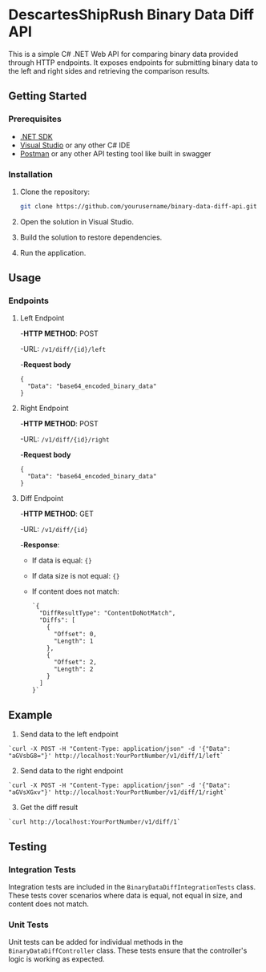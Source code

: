 # DescartesShipRush Binary Data Diff API

This is a simple C# .NET Web API for comparing binary data provided through HTTP endpoints. It exposes endpoints for submitting binary data to the left and right sides and retrieving the comparison results.

## Getting Started

### Prerequisites

- [.NET SDK](https://dotnet.microsoft.com/download)
- [Visual Studio](https://visualstudio.microsoft.com/) or any other C# IDE
- [Postman](https://www.postman.com/) or any other API testing tool like built in swagger

### Installation

1. Clone the repository:

   ```bash
   git clone https://github.com/yourusername/binary-data-diff-api.git

2. Open the solution in Visual Studio.

3. Build the solution to restore dependencies.

4. Run the application.

## Usage

### Endpoints
1. Left Endpoint

   -**HTTP METHOD**: POST

   -URL: `/v1/diff/{id}/left`

   -**Request body**
   
      ```
      {
        "Data": "base64_encoded_binary_data"
      }
      ```

2. Right Endpoint

   -**HTTP METHOD**: POST

   -URL: `/v1/diff/{id}/right`

   -**Request body**
   
      ```
      {
        "Data": "base64_encoded_binary_data"
      }
      ```

3. Diff Endpoint

   -**HTTP METHOD**: GET

   -URL: `/v1/diff/{id}`

   -**Response**:
     - If data is equal: `{}`
     - If data size is not equal: `{}`
     - If content does not match:
   
        ```
        `{
          "DiffResultType": "ContentDoNotMatch",
          "Diffs": [
            {
              "Offset": 0,
              "Length": 1
            },
            {
              "Offset": 2,
              "Length": 2
            }
          ]
        }`
        ```
## Example

  1. Send data to the left endpoint
  
    `curl -X POST -H "Content-Type: application/json" -d '{"Data": "aGVsbG8="}' http://localhost:YourPortNumber/v1/diff/1/left`
    
  2. Send data to the right endpoint
  
    `curl -X POST -H "Content-Type: application/json" -d '{"Data": "aGVsXGxv"}' http://localhost:YourPortNumber/v1/diff/1/right`
     
  3. Get the diff result

    `curl http://localhost:YourPortNumber/v1/diff/1`

## Testing

### Integration Tests

Integration tests are included in the `BinaryDataDiffIntegrationTests` class. These tests cover scenarios where data is equal, not equal in size, and content does not match.

### Unit Tests

Unit tests can be added for individual methods in the `BinaryDataDiffController` class. These tests ensure that the controller's logic is working as expected.
